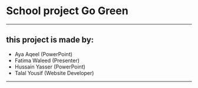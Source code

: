 # School project Go Green

---

## this project is made by: 
* Aya Aqeel (PowerPoint)
* Fatima Waleed (Presenter)
* Hussain Yasser (PowerPoint)
* Talal Yousif (Website Developer)
---
